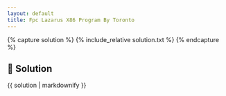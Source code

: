 ```yaml
---
layout: default
title: Fpc Lazarus X86 Program By Toronto
---
```


{% capture solution %}
{% include_relative solution.txt %}
{% endcapture %}

## 📝 Solution

{{ solution | markdownify }}
